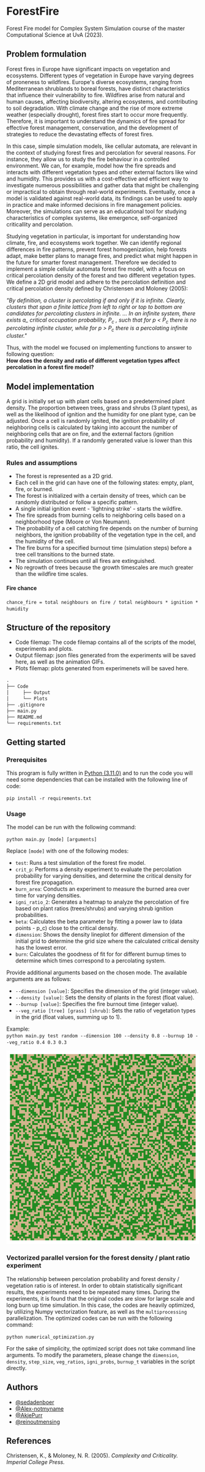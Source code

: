 # ForestFire
Forest Fire model for Complex System Simulation course of the master Computational Science at UvA (2023).

## Problem formulation
Forest fires in Europe have significant impacts on vegetation and ecosystems. Different types of vegetation in Europe have varying degrees of proneness to wildfires. Europe's diverse ecosystems, ranging from Mediterranean shrublands to boreal forests, have distinct characteristics that influence their vulnerability to fire. Wildfires arise from natural and human causes, affecting biodiversity, altering ecosystems, and contributing to soil degradation. With climate change and the rise of more extreme weather (especially drought), forest fires start to occur more frequently. Therefore, it is important to understand the dynamics of fire spread for effective forest management, conservation, and the development of strategies to reduce the devastating effects of forest fires. 

In this case, simple simulation models, like cellular automata, are relevant in the context of studying forest fires and percolation for several reasons. For instance, they allow us to study the fire behaviour in a controlled environment. We can, for example, model how the fire spreads and interacts with different vegetation types and other external factors like wind and humidity. This provides us with a cost-effective and efficient way to investigate numerous possibilities and gather data that might be challenging or impractical to obtain through real-world experiments. Eventually, once a model is validated against real-world data, its findings can be used to apply in practice and make informed decisions in fire management policies. Moreover, the simulations can serve as an educational tool for studying characteristics of complex systems, like emergence, self-organized criticallity and percolation. 

Studying vegetation in particular, is important for understanding how climate, fire, and ecosystems work together. We can identify regional differences in fire patterns, prevent forest homogenization, help forests adapt, make better plans to manage fires, and predict what might happen in the future for smarter forest management. Therefore we decided to implement a simple cellular automata forest fire model, with a focus on critical percolation density of the forest and two different vegetation types. \
We define a 2D grid model and adhere to the percolation definition and critical percolation density defined by Christensen and Moloney (2005): 

<em>"By definition, a cluster is percolating if and only if it is infinite. Clearly, clusters that span a finite lattice from left to right or top to bottom are candidates for percolating clusters in infinite. ... In an infinite system, there exists a_ critical occupation probability, P<sub>c</sub> , such that for p < P<sub>c</sub> there is no percolating infinite cluster, while for p > P<sub>c</sub> there is a percolating infinite cluster."</em> 

Thus, with the model we focused on implementing functions to answer to following question: \
**How does the density and ratio of different vegetation types affect percolation in a forest fire model?**

## Model implementation
A grid is initially set up with plant cells based on a predetermined plant density. The proportion between trees, grass and shrubs (3 plant types), as well as the likelihood of ignition and the humidity for one plant type, can be adjusted. Once a cell is randomly ignited, the ignition probability of neighboring cells is calculated by taking into account the number of neighboring cells that are on fire, and the external factors (ignition probability and humidity). If a randomly generated value is lower than this ratio, the cell ignites.

### Rules and assumptions
- The forest is represented as a 2D grid.
- Each cell in the grid can have one of the following states: empty, plant, fire, or burned.
- The forest is initialized with a certain density of trees, which can be randomly distributed or follow a specific pattern.
- A single initial ignition event - 'lightning strike' - starts the wildfire.
- The fire spreads from burning cells to neighboring cells based on a neighborhood type (Moore or Von Neumann).
- The probability of a cell catching fire depends on the number of burning neighbors, the ignition probability of the vegetation type in the cell, and the humidity of the cell.
- The fire burns for a specified burnout time (simulation steps) before a tree cell transitions to the burned state.
- The simulation continues until all fires are extinguished.
- No regrowth of trees because the growth timescales are much greater than the wildfire time scales.

#### Fire chance
`chance_fire = total neighbours on fire / total neighbours * ignition * humidity`

## Structure of the repository
* Code filemap: The code filemap contains all of the scripts of the model, experiments and plots.
* Output filemap: json files generated from the experiments will be saved here, as well as the animation GIFs.
* Plots filemap: plots generated from experimenets will be saved here.

```
.
├── Code    
│     ├── Output
│     └── Plots
├── .gitignore
├── main.py
├── README.md
└── requirements.txt
```
## Getting started
### Prerequisites
This program is fully written in [Python (3.11.0)](https://www.python.org/downloads/) and to run the code you will need some dependencies that can be installed with the following line of code:

`pip install -r requirements.txt`

### Usage
The model can be run with the following command:

`python main.py [mode] [arguments]`

Replace `[mode]` with one of the following modes:

- `test`: Runs a test simulation of the forest fire model.
- `crit_p`: Performs a density experiment to evaluate the percolation probability for varying densities, and determine the critical density for forest fire propagation.
- `burn_area`: Conducts an experiment to measure the burned area over time for varying densities.
- `igni_ratio_2`: Generates a heatmap to analyze the percolation of fire based on plant ratios (trees/shrubs) and varying shrub ignition probabilities.
- `beta`: Calculates the beta parameter by fitting a power law to (data points - p_c) close to the critical density.
- `dimension`: Shows the density lineplot for different dimension of the initial grid to determine the grid size where the calculated critical density has the lowest error.
- `burn`: Calculates the goodness of fit for for different burnup times to determine which times correspond to a percolating system.

Provide additional arguments based on the chosen mode. The available arguments are as follows:

- `--dimension [value]`: Specifies the dimension of the grid (integer value).
- `--density [value]`: Sets the density of plants in the forest (float value).
- `--burnup [value]`: Specifies the fire burnout time (integer value).
- `--veg_ratio [tree] [grass] [shrub]`: Sets the ratio of vegetation types in the grid (float values, summing up to 1).

Example:\
`python main.py test random --dimension 100 --density 0.8 --burnup 10 --veg_ratio 0.4 0.3 0.3 `

![Forest fire simulation](Code/Output/simulation_animation.gif)

### Vectorized parallel version for the forest density / plant ratio experiment
The relationship between percolation probability and forest density / vegetation ratio is of interest. In order to obtain statistically significant results, the experiments need to be repeated many times. During the experiments, it is found that the original codes are slow for large scale and long burn up time simulation. In this case, the codes are heavily optimized, by utilizing Numpy vectorization feature, as well as the `multiprocessing` parallelization. The optimized codes can be run with the following command:

`python numerical_optimization.py`

For the sake of simplicity, the optimized script does not take command line arguments. To modify the parameters, please change the `dimension`, `density`, `step_size`, `veg_ratios`, `igni_probs`, `burnup_t` variables in the script directly.

## Authors
- [@sedadenboer](https://github.com/sedadenboer)
- [@Alex-notmyname](https://github.com/Alex-notmyname)
- [@AkjePurr](https://github.com/AkjePurr)
- [@reinoutmensing](https://github.com/reinoutmensing)

## References
Christensen, K., & Moloney, N. R. (2005). <em>Complexity and Criticality<em>. Imperial College Press.
